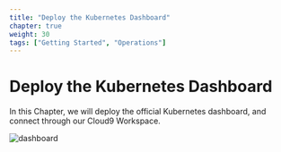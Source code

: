 ```yaml
---
title: "Deploy the Kubernetes Dashboard"
chapter: true
weight: 30
tags: ["Getting Started", "Operations"]
---
```


# Deploy the Kubernetes Dashboard

In this Chapter, we will deploy the official Kubernetes dashboard, and connect
through our Cloud9 Workspace.

![dashboard](/images/dashboard.png)
